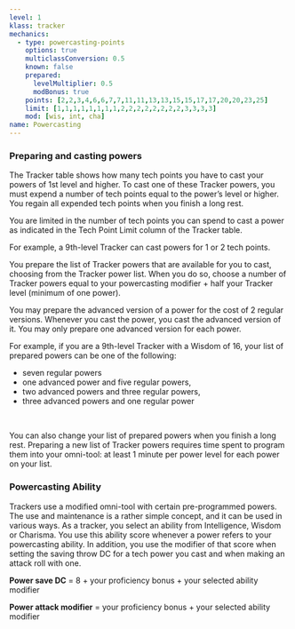 ```yaml
---
level: 1
klass: tracker
mechanics:
  - type: powercasting-points
    options: true
    multiclassConversion: 0.5
    known: false
    prepared:
      levelMultiplier: 0.5
      modBonus: true
    points: [2,2,3,4,6,6,7,7,11,11,13,13,15,15,17,17,20,20,23,25]
    limit: [1,1,1,1,1,1,1,1,2,2,2,2,2,2,2,2,3,3,3,3]
    mod: [wis, int, cha]
name: Powercasting
---
```

### Preparing and casting powers
The Tracker table shows how many tech points you have to cast your powers of 1st level and higher. To cast one of these
Tracker powers, you must expend a number of tech points equal to the power’s level or higher. You regain all expended
tech points when you finish a long rest.

You are limited in the number of tech points you can spend to cast a power as indicated in the Tech Point Limit column
of the Tracker table.

For example, a 9th-level Tracker can cast powers for 1 or 2 tech points.

You prepare the list of Tracker powers that are available for you to cast, choosing from the Tracker power list. When
you do so, choose a number of Tracker powers equal to your powercasting modifier + half your Tracker level (minimum of one power).

You may prepare the advanced version of a power for the cost of 2 regular versions. Whenever you cast the power, you
cast the advanced version of it. You may only prepare one advanced version for each power.

For example, if you are a 9th-level Tracker with a Wisdom of 16, your list of prepared powers can be one of the following:

- seven regular powers
- one advanced power and five regular powers,
- two advanced powers and three regular powers,
- three advanced powers and one regular power

<br>

You can also change your list of prepared powers when you finish a long rest. Preparing a new list of Tracker powers
requires time spent to program them into your omni-tool: at least 1 minute per power level for each power on your list.

### Powercasting Ability

Trackers use a modified omni-tool with certain pre-programmed powers. The use and maintenance is a rather simple
concept, and it can be used in various ways. As a tracker, you select an ability from Intelligence, Wisdom or Charisma.
You use this ability score whenever a power refers to your powercasting ability. In addition, you use the modifier of
that score when setting the saving throw DC for a tech power you cast and when making an attack roll with one.

__Power save DC__ = 8 + your proficiency bonus + your selected ability modifier

__Power attack modifier__ = your proficiency bonus + your selected ability modifier
